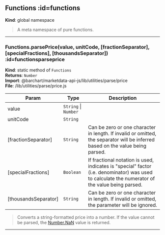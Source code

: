 ## Functions :id=functions
**Kind**: global namespace  
>A meta namespace of pure functions.


* * *

### Functions.parsePrice(value, unitCode, [fractionSeparator], [specialFractions], [thousandsSeparator]) :id=functionsparseprice
**Kind**: static method of <code>Functions</code>  
**Returns**: <code>Number</code>  
**Import**: @barchart/marketdata-api-js/lib/utilities/parse/price  
**File**: /lib/utilities/parse/price.js  

| Param | Type | Description |
| --- | --- | --- |
| value | <code>String</code> \| <code>Number</code> |  |
| unitCode | <code>String</code> |  |
| [fractionSeparator] | <code>String</code> | Can be zero or one character in length. If invalid or omitted, the separator will be inferred based on the value being parsed. |
| [specialFractions] | <code>Boolean</code> | If fractional notation is used, indicates is "special" factor (i.e. denominator) was used to calculate the numerator of the value being parsed. |
| [thousandsSeparator] | <code>String</code> | Can be zero or one character in length. If invalid or omitted, the parameter will be ignored. |

>Converts a string-formatted price into a number. If the value cannot be parsed,
the [Number.NaN](Number.NaN) value is returned.


* * *

